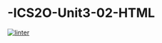 # -ICS2O-Unit3-02-HTML
 [![linter](https:/hass0n3/github.com/-ICS2O-Unit3-02-HTML/workflows/linter/badge.svg)](https://github.com/marketplace/actions/super-linter)     
